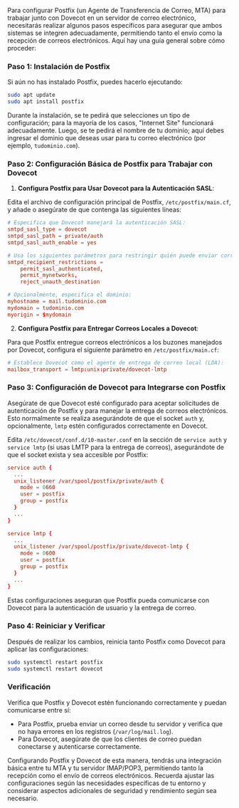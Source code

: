 Para configurar Postfix (un Agente de Transferencia de Correo, MTA) para trabajar junto con Dovecot en un servidor de correo electrónico, necesitarás realizar algunos pasos específicos para asegurar que ambos sistemas se integren adecuadamente, permitiendo tanto el envío como la recepción de correos electrónicos. Aquí hay una guía general sobre cómo proceder:

### Paso 1: Instalación de Postfix

Si aún no has instalado Postfix, puedes hacerlo ejecutando:

```bash
sudo apt update
sudo apt install postfix
```

Durante la instalación, se te pedirá que selecciones un tipo de configuración; para la mayoría de los casos, "Internet Site" funcionará adecuadamente. Luego, se te pedirá el nombre de tu dominio; aquí debes ingresar el dominio que deseas usar para tu correo electrónico (por ejemplo, `tudominio.com`).

### Paso 2: Configuración Básica de Postfix para Trabajar con Dovecot

1. **Configura Postfix para Usar Dovecot para la Autenticación SASL**:

Edita el archivo de configuración principal de Postfix, `/etc/postfix/main.cf`, y añade o asegúrate de que contenga las siguientes líneas:

```conf
# Especifica que Dovecot manejará la autenticación SASL:
smtpd_sasl_type = dovecot
smtpd_sasl_path = private/auth
smtpd_sasl_auth_enable = yes

# Usa los siguientes parámetros para restringir quién puede enviar correos:
smtpd_recipient_restrictions =
    permit_sasl_authenticated,
    permit_mynetworks,
    reject_unauth_destination

# Opcionalmente, especifica el dominio:
myhostname = mail.tudominio.com
mydomain = tudominio.com
myorigin = $mydomain
```

2. **Configura Postfix para Entregar Correos Locales a Dovecot**:

Para que Postfix entregue correos electrónicos a los buzones manejados por Dovecot, configura el siguiente parámetro en `/etc/postfix/main.cf`:

```conf
# Establece Dovecot como el agente de entrega de correo local (LDA):
mailbox_transport = lmtp:unix:private/dovecot-lmtp
```

### Paso 3: Configuración de Dovecot para Integrarse con Postfix

Asegúrate de que Dovecot esté configurado para aceptar solicitudes de autenticación de Postfix y para manejar la entrega de correos electrónicos. Esto normalmente se realiza asegurándote de que el socket `auth` y, opcionalmente, `lmtp` estén configurados correctamente en Dovecot.

Edita `/etc/dovecot/conf.d/10-master.conf` en la sección de `service auth` y `service lmtp` (si usas LMTP para la entrega de correos), asegurándote de que el socket exista y sea accesible por Postfix:

```conf
service auth {
  ...
  unix_listener /var/spool/postfix/private/auth {
    mode = 0660
    user = postfix
    group = postfix
  }
  ...
}

service lmtp {
  ...
  unix_listener /var/spool/postfix/private/dovecot-lmtp {
    mode = 0600
    user = postfix
    group = postfix
  }
  ...
}
```

Estas configuraciones aseguran que Postfix pueda comunicarse con Dovecot para la autenticación de usuario y la entrega de correo.

### Paso 4: Reiniciar y Verificar

Después de realizar los cambios, reinicia tanto Postfix como Dovecot para aplicar las configuraciones:

```bash
sudo systemctl restart postfix
sudo systemctl restart dovecot
```

### Verificación

Verifica que Postfix y Dovecot estén funcionando correctamente y puedan comunicarse entre sí:

- Para Postfix, prueba enviar un correo desde tu servidor y verifica que no haya errores en los registros (`/var/log/mail.log`).
- Para Dovecot, asegúrate de que los clientes de correo puedan conectarse y autenticarse correctamente.

Configurando Postfix y Dovecot de esta manera, tendrás una integración básica entre tu MTA y tu servidor IMAP/POP3, permitiendo tanto la recepción como el envío de correos electrónicos. Recuerda ajustar las configuraciones según las necesidades específicas de tu entorno y considerar aspectos adicionales de seguridad y rendimiento según sea necesario.